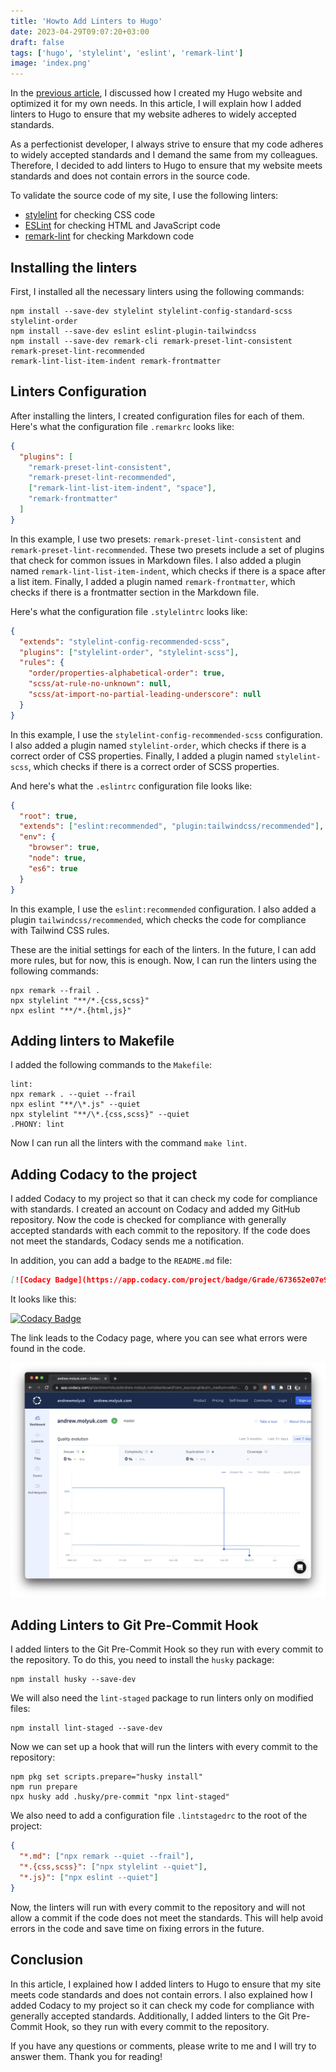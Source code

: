 ```yaml
---
title: 'Howto Add Linters to Hugo'
date: 2023-04-29T09:07:20+03:00
draft: false
tags: ['hugo', 'stylelint', 'eslint', 'remark-lint']
image: 'index.png'
---
```


In the [previous article](/blog/howto-create-hugo-website/), I discussed how I created my Hugo website and optimized it
for my own needs. In this article, I will explain how I added linters to Hugo to ensure that my website adheres to
widely accepted standards.

As a perfectionist developer, I always strive to ensure that my code adheres to widely accepted standards and I demand
the same from my colleagues. Therefore, I decided to add linters to Hugo to ensure that my website meets standards and
does not contain errors in the source code.

<!--more-->

To validate the source code of my site, I use the following linters:

- [stylelint](https://stylelint.io/) for checking CSS code
- [ESLint](https://eslint.org/) for checking HTML and JavaScript code
- [remark-lint](https://github.com/remarkjs/remark-lint) for checking Markdown code

## Installing the linters

First, I installed all the necessary linters using the following commands:

```shell
npm install --save-dev stylelint stylelint-config-standard-scss stylelint-order
npm install --save-dev eslint eslint-plugin-tailwindcss
npm install --save-dev remark-cli remark-preset-lint-consistent remark-preset-lint-recommended
remark-lint-list-item-indent remark-frontmatter
```

## Linters Configuration

After installing the linters, I created configuration files for each of them. Here's what the configuration file
`.remarkrc` looks like:

```json
{
  "plugins": [
    "remark-preset-lint-consistent",
    "remark-preset-lint-recommended",
    ["remark-lint-list-item-indent", "space"],
    "remark-frontmatter"
  ]
}
```

In this example, I use two presets: `remark-preset-lint-consistent` and `remark-preset-lint-recommended`. These two
presets include a set of plugins that check for common issues in Markdown files. I also added a plugin named
`remark-lint-list-item-indent`, which checks if there is a space after a list item. Finally, I added a plugin named
`remark-frontmatter`, which checks if there is a frontmatter section in the Markdown file.

Here's what the configuration file `.stylelintrc` looks like:

```json
{
  "extends": "stylelint-config-recommended-scss",
  "plugins": ["stylelint-order", "stylelint-scss"],
  "rules": {
    "order/properties-alphabetical-order": true,
    "scss/at-rule-no-unknown": null,
    "scss/at-import-no-partial-leading-underscore": null
  }
}
```

In this example, I use the `stylelint-config-recommended-scss` configuration. I also added a plugin named
`stylelint-order`, which checks if there is a correct order of CSS properties. Finally, I added a plugin named
`stylelint-scss`, which checks if there is a correct order of SCSS properties.

And here's what the `.eslintrc` configuration file looks like:

```json
{
  "root": true,
  "extends": ["eslint:recommended", "plugin:tailwindcss/recommended"],
  "env": {
    "browser": true,
    "node": true,
    "es6": true
  }
}
```

In this example, I use the `eslint:recommended` configuration. I also added a plugin `tailwindcss/recommended`, which
checks the code for compliance with Tailwind CSS rules.

These are the initial settings for each of the linters. In the future, I can add more rules, but for now, this is
enough. Now, I can run the linters using the following commands:

```shell
npx remark --frail .
npx stylelint "**/*.{css,scss}"
npx eslint "**/*.{html,js}"
```

## Adding linters to Makefile

I added the following commands to the `Makefile`:

```shell
lint:
npx remark . --quiet --frail
npx eslint "**/\*.js" --quiet
npx stylelint "**/\*.{css,scss}" --quiet
.PHONY: lint
```

Now I can run all the linters with the command `make lint`.

## Adding Codacy to the project

I added Codacy to my project so that it can check my code for compliance with standards. I created an account on Codacy
and added my GitHub repository. Now the code is checked for compliance with generally accepted standards with each
commit to the repository. If the code does not meet the standards, Codacy sends me a notification.

In addition, you can add a badge to the `README.md` file:

```markdown
[![Codacy Badge](https://app.codacy.com/project/badge/Grade/673652e07e9742fdbaaaff3f1452c9e1)](https://app.codacy.com/gh/andrewmolyuk/andrew.molyuk.com/dashboard?utm_source=gh&utm_medium=referral&utm_content=&utm_campaign=Badge_grade)
```

It looks like this:

[![Codacy Badge](https://app.codacy.com/project/badge/Grade/673652e07e9742fdbaaaff3f1452c9e1)](https://app.codacy.com/gh/andrewmolyuk/andrew.molyuk.com/dashboard?utm_source=gh&utm_medium=referral&utm_content=&utm_campaign=Badge_grade)

The link leads to the Codacy page, where you can see what errors were found in the code.

![codacy.webp](codacy.webp)

## Adding Linters to Git Pre-Commit Hook

I added linters to the Git Pre-Commit Hook so they run with every commit to the repository. To do this, you need to
install the `husky` package:

```shell
npm install husky --save-dev
```

We will also need the `lint-staged` package to run linters only on modified files:

```shell
npm install lint-staged --save-dev
```

Now we can set up a hook that will run the linters with every commit to the repository:

```shell
npm pkg set scripts.prepare="husky install"
npm run prepare
npx husky add .husky/pre-commit "npx lint-staged"
```

We also need to add a configuration file `.lintstagedrc` to the root of the project:

```json
{
  "*.md": ["npx remark --quiet --frail"],
  "*.{css,scss}": ["npx stylelint --quiet"],
  "*.js}": ["npx eslint --quiet"]
}
```

Now, the linters will run with every commit to the repository and will not allow a commit if the code does not meet the
standards. This will help avoid errors in the code and save time on fixing errors in the future.

## Conclusion

In this article, I explained how I added linters to Hugo to ensure that my site meets code standards and does not
contain errors. I also explained how I added Codacy to my project so it can check my code for compliance with generally
accepted standards. Additionally, I added linters to the Git Pre-Commit Hook, so they run with every commit to the
repository.

If you have any questions or comments, please write to me and I will try to answer them. Thank you for reading!
